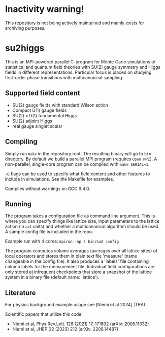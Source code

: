 # Inactivity warning!
This repository is not being actively maintained and mainly exists for archiving purposes.

# su2higgs

This is an MPI-powered parallel C-program for Monte Carlo simulations of statistical and quantum field theories with SU(2) gauge symmetry and Higgs fields in different representations. Particular focus is placed on studying first-order phase transitions with multicanonical sampling.



## Supported field content

- SU(2) gauge fields with standard Wilson action
- Compact U(1) gauge fields
- SU(2) x U(1) fundamental Higgs
- SU(2) adjoint Higgs
- real gauge singlet scalar

## Compiling

Simply run ```make``` in the repository root. The resulting binary will go to ```bin``` directory. By default we build a parallel MPI program (requires ```Open MPI```). A non-parallel, single-core program can be compiled with ```make SERIAL=1```.

```-D``` flags can be used to specify what field content and other features to include in simulations. See the Makefile for examples.

Compiles without warnings on GCC 9.4.0.

## Running

The program takes a configuration file as command line argument. This is where you can specify things like lattice size, input parameters to the lattice action (in ```a=1``` units) and whether a multicanonical algorithm should be used.  A sample config file is included in the repo.

Example run with 4 cores:
```mpirun -np 4 bin/su2 config```

The program computes volume averages (averages over all lattice sites) of local operators and stores them in plain text file 'measure' (name changeable in the config file). It also produces a 'labels' file containing column labels for the measurement file. Individual field configurations are only stored at infrequent checkpoints that store a snapshot of the lattice system in a binary file (default name: 'lattice').

## Literature

For physics background example usage see [Niemi et al 2024] (TBA).

Scientific papers that utilize this code:
- Niemi et al, Phys.Rev.Lett. 126 (2021) 17, 171802 (arXiv: 2005.11332)
- Niemi et al, JHEP 02 (2023) 212 (arXiv: 2206.14487)
